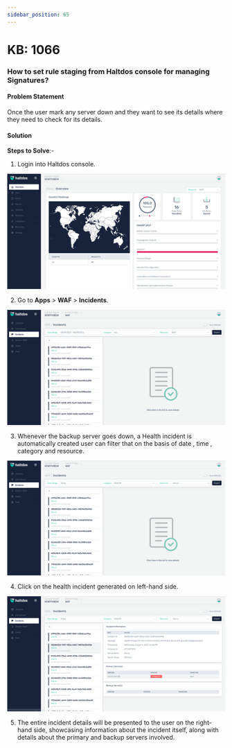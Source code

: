 ```yaml
---
sidebar_position: 65
---
```


# KB: 1066

### **How to set rule staging from Haltdos console for managing Signatures?**

#### **Problem Statement**

Once the user mark any server down and they want to see its details where they need to check for its details.

#### **Solution**

**Steps to Solve**:-

1. Login into Haltdos console.

![kb-1066](/img/waf/v7/kb/overview_kb_1066_1.png)

2. Go to **Apps** > **WAF** > **Incidents**.

![kb-1066](/img/waf/v7/kb/incidents_kb_1066_2.png)

3. Whenever the backup server goes down, a Health incident is automatically created user can filter that on the basis of date , time , category and resource.

![kb-1066](/img/waf/v7/kb/filter_incident_kb_1066_3.png)

4. Click on the health incident generated on left-hand side.

![kb-1066](/img/waf/v7/kb/incident_detail_kb_1066_4.png)

5. The entire incident details will be presented to the user on the right-hand side, showcasing information about the incident itself, along with details about the primary and backup servers involved.